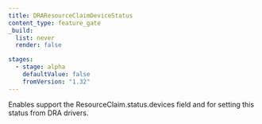 ```yaml
---
title: DRAResourceClaimDeviceStatus
content_type: feature_gate
_build:
  list: never
  render: false

stages:
  - stage: alpha
    defaultValue: false
    fromVersion: "1.32"
---
```

Enables support the ResourceClaim.status.devices field and for setting this 
status from DRA drivers.